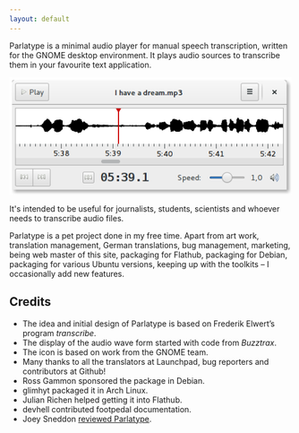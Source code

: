 ```yaml
---
layout: default
---
```


Parlatype is a minimal audio player for manual speech transcription, written for the GNOME desktop environment. It plays audio sources to transcribe them in your favourite text application.

![Screenshot of main window](images/parlatype-main-window.png)

It's intended to be useful for journalists, students, scientists and whoever needs to transcribe audio files.

Parlatype is a pet project done in my free time. Apart from art work, translation management, German translations, bug management, marketing, being web master of this site, packaging for Flathub, packaging for Debian, packaging for various Ubuntu versions, keeping up with the toolkits – I occasionally add new features.

## Credits

- The idea and initial design of Parlatype is based on Frederik Elwert’s program *transcribe*.
- The display of the audio wave form started with code from *Buzztrax*.
- The icon is based on work from the GNOME team.
- Many thanks to all the translators at Launchpad, bug reporters and contributors at Github!
- Ross Gammon sponsored the package in Debian.
- glimhyt packaged it in Arch Linux.
- Julian Richen helped getting it into Flathub.
- devhell contributed footpedal documentation.
- Joey Sneddon [reviewed Parlatype](https://www.omgubuntu.co.uk/2017/06/parlatype-transcribe-audio-app-linux).
